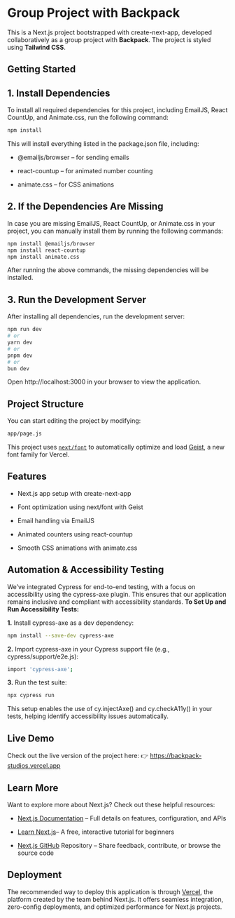 # Group Project with Backpack

This is a Next.js project bootstrapped with create-next-app, developed collaboratively as a group project with **Backpack**. The project is styled using **Tailwind CSS**.


## Getting Started


## 1. Install Dependencies

To install all required dependencies for this project, including EmailJS, React CountUp, and Animate.css, run the following command:

```bash
npm install
```
This will install everything listed in the package.json file, including:

* @emailjs/browser – for sending emails

* react-countup – for animated number counting

* animate.css – for CSS animations

## 2. If the Dependencies Are Missing  
In case you are missing EmailJS, React CountUp, or Animate.css in your project, you can manually install them by running the following commands:
```bash
npm install @emailjs/browser
npm install react-countup
npm install animate.css
```
After running the above commands, the missing dependencies will be installed.

## 3. Run the Development Server
After installing all dependencies, run the development server:
```bash
npm run dev
# or
yarn dev
# or
pnpm dev
# or
bun dev
```
Open http://localhost:3000 in your browser to view the application.


## Project Structure
You can start editing the project by modifying:
```bash
app/page.js
```



This project uses [`next/font`](https://nextjs.org/docs/app/building-your-application/optimizing/fonts) to automatically optimize and load [Geist](https://vercel.com/font), a new font family for Vercel.

## Features
* Next.js app setup with create-next-app

* Font optimization using next/font with Geist

* Email handling via EmailJS

* Animated counters using react-countup

* Smooth CSS animations with animate.css


## Automation & Accessibility Testing

We’ve integrated Cypress for end-to-end testing, with a focus on accessibility using the cypress-axe plugin. This ensures that our application remains inclusive and compliant with accessibility standards.
**To Set Up and Run Accessibility Tests:**

**1.** Install cypress-axe as a dev dependency:
```bash
npm install --save-dev cypress-axe

```
**2.** Import cypress-axe in your Cypress support file (e.g., cypress/support/e2e.js):
```bash
import 'cypress-axe';
```
**3.** Run the test suite:
```bash
npx cypress run
```

This setup enables the use of cy.injectAxe() and cy.checkA11y() in your tests, helping identify accessibility issues automatically.

## Live Demo

Check out the live version of the project here:
👉 https://backpack-studios.vercel.app

## Learn More
Want to explore more about Next.js? Check out these helpful resources:

* [Next.js Documentation](https://nextjs.org/docs) – Full details on features, configuration, and APIs

* [Learn Next.js](https://nextjs.org/learn)– A free, interactive tutorial for beginners

* [Next.js GitHub](https://github.com/vercel/next.js) Repository – Share feedback, contribute, or browse the source code

## Deployment
The recommended way to deploy this application is through [Vercel](https://vercel.com/new?utm_medium=default-template&filter=next.js&utm_source=create-next-app&utm_campaign=create-next-app-readme), the platform created by the team behind Next.js. It offers seamless integration, zero-config deployments, and optimized performance for Next.js projects.  


